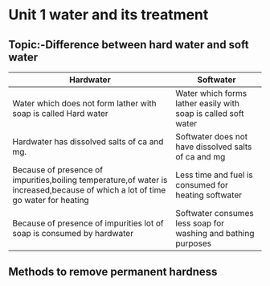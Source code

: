 
<h1>Unit 1 water and its treatment</h1>
<h2>Topic:-Difference between hard water and soft water</h2>

|Hardwater|Softwater|
|---|---|
|Water which does not form lather with soap is called Hard water|Water which forms lather easily with soap is called soft water|
|Hardwater has dissolved salts of ca and mg.|Softwater does not have dissolved salts of ca and mg|
|Because of presence of impurities,boiling temperature,of water is increased,because of which a lot of time go water for heating |Less time and fuel is consumed for heating softwater|
|Because of presence of impurities lot of soap is consumed by hardwater|Softwater consumes less soap for washing and bathing purposes |

<h2>Methods to remove permanent hardness</h2>
